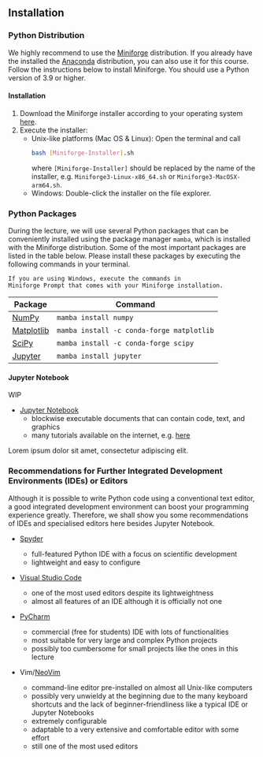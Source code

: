## Installation

### Python Distribution

We highly recommend to use the 
[Miniforge](https://github.com/conda-forge/miniforge) distribution.
If you already have the installed the 
[Anaconda](https://www.anaconda.com) distribution,
you can also use it for this course. 
Follow the instructions below to install Miniforge. 
You should use a Python version of 3.9 or higher.

#### Installation
1. Download the Miniforge installer according to your operating system
   [here](https://github.com/conda-forge/miniforge#miniforge3).
2. Execute the installer:
    - Unix-like platforms (Mac OS & Linux):
        Open the terminal and call
        ```bash
        bash [Miniforge-Installer].sh
        ```
        where `[Miniforge-Installer]` should be replaced by the name of the 
        installer, e.g. `Miniforge3-Linux-x86_64.sh` or 
        `Miniforge3-MacOSX-arm64.sh`.
    - Windows:
        Double-click the installer on the file explorer.

### Python Packages

During the lecture, we will use several Python packages that can be
conveniently installed using the package manager `mamba`, which is
installed with the Miniforge distribution.
Some of the most important packages are listed in the table below.
Please install these packages by executing the following commands
in your terminal.

```admonish note title="Note for Windows Users"
If you are using Windows, execute the commands in 
Miniforge Prompt that comes with your Miniforge installation.
```

| Package | Command |
| ----- | ------------ |
| [NumPy](https://numpy.org) | `mamba install numpy` |
| [Matplotlib](https://matplotlib.org) | `mamba install -c conda-forge matplotlib` |
| [SciPy](https://scipy.org) | `mamba install -c conda-forge scipy` |
| [Jupyter](https://jupyter.org) | `mamba install jupyter` |


#### Jupyter Notebook

WIP
- [Jupyter Notebook](https://jupyter.org)
    - blockwise executable documents that can contain code, text, and 
      graphics
    - many tutorials available on the internet, e.g.
      [here](https://www.dataquest.io/blog/jupyter-notebook-tutorial/)

Lorem ipsum dolor sit amet, consectetur adipiscing elit.


### Recommendations for Further Integrated Development Environments (IDEs) or Editors

Although it is possible to write Python code using a conventional 
text editor, a good integrated development environment can boost your 
programming experience greatly. Therefore, we shall show you some 
recommendations of IDEs and specialised editors here besides Jupyter 
Notebook.

- [Spyder](https://www.spyder-ide.org)
    - full-featured Python IDE with a focus on scientific development
    - lightweight and easy to configure

- [Visual Studio Code](https://code.visualstudio.com)
    - one of the most used editors despite its lightweightness
    - almost all features of an IDE although it is officially not one

- [PyCharm](https://www.jetbrains.com/de-de/pycharm/)
    - commercial (free for students) IDE with lots of functionalities
    - most suitable for very large and complex Python projects
    - possibly too cumbersome for small projects like the ones in this 
      lecture

- Vim/[NeoVim](https://neovim.io)
    - command-line editor pre-installed on almost all Unix-like
      computers
    - possibly very unwieldy at the beginning due to the many 
      keyboard shortcuts and the lack of beginner-friendliness like 
      a typical IDE or Jupyter Notebooks
    - extremely configurable
    - adaptable to a very extensive and 
      comfortable editor with some effort
    - still one of the most used editors

